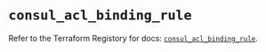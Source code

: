 # `consul_acl_binding_rule`

Refer to the Terraform Registory for docs: [`consul_acl_binding_rule`](https://registry.terraform.io/providers/hashicorp/consul/2.18.0/docs/resources/acl_binding_rule).
